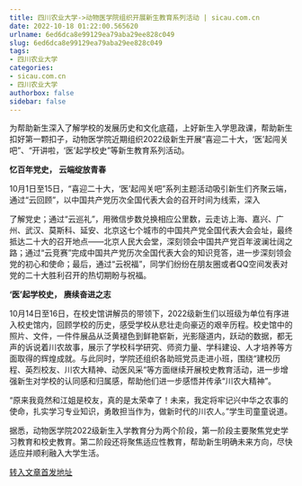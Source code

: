 ```yaml
---
title: 四川农业大学->动物医学院组织开展新生教育系列活动 | sicau.com.cn
date: 2022-10-18 01:22:00.565620
urlname: 6ed6dca8e99129ea79aba29ee828c049
slug: 6ed6dca8e99129ea79aba29ee828c049
tags: 
- 四川农业大学
categories:
- sicau.com.cn
- 四川农业大学
authorbox: false
sidebar: false
---
```

为帮助新生深入了解学校的发展历史和文化底蕴，上好新生入学思政课，帮助新生扣好第一颗扣子，动物医学院近期组织2022级新生开展“喜迎二十大，‘医’起闯关吧”、“开讲啦，‘医’起学校史”等新生教育系列活动。

**忆百年党史，** **云端绽放青春**

10月1日至15日，“喜迎二十大，‘医’起闯关吧”系列主题活动吸引新生们齐聚云端，通过“云回顾”，以中国共产党历次全国代表大会的召开时间为线索，深入
<!--more-->
了解党史；通过“云巡礼”，用微信步数兑换相应公里数，云走访上海、嘉兴、广州、武汉、莫斯科、延安、北京这七个城市的中国共产党全国代表大会会址，最终抵达二十大的召开地点——北京人民大会堂，深刻领会中国共产党百年波澜壮阔之路；通过“云竞赛”完成中国共产党历次全国代表大会的知识竞答，进一步深刻领会党的初心和使命；最后，通过“云祝福”，同学们纷纷在朋友圈或者QQ空间发表对党的二十大胜利召开的热切期盼与祝福。

**‘医’起学校史，** **赓续奋进之志**

10月14日至16日，在校史馆讲解员的带领下，2022级新生们以班级为单位有序进入校史馆内，回顾学校的历史，感受学校从悲壮走向豪迈的艰辛历程。校史馆中的照片、文件，一件件展品从泛黄褪色到鲜艳崭新，光影隧道内，跃动的数据，都无声的诉说着川农故事，展示了学校科学研究、师资力量、学科建设、人才培养等方面取得的辉煌成就。与此同时，学院还组织各助班党员走进小班，围绕“建校历程、英烈校友、川农大精神、动医风采”等方面继续开展校史教育活动，进一步增强新生对学校的认同感和归属感，帮助他们进一步感悟并传承“川农大精神”。

“原来我竟然和江姐是校友，真的是太荣幸了！未来，我定将牢记兴中华之农事的使命，扎实学习专业知识，勇敢担当作为，做新时代的川农人。”学生司童童说道。

据悉，动物医学院2022级新生入学教育分为两个阶段，第一阶段主要聚焦党史学习教育和校史教育。第二阶段还将聚焦适应性教育，帮助新生明确未来方向，尽快适应并顺利融入大学生活。



[转入文章首发地址](https://news.sicau.edu.cn/info/1078/69837.htm)